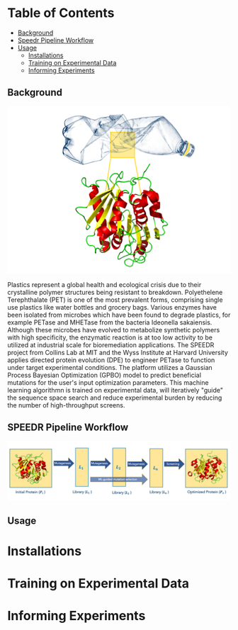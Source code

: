 # Table of Contents
* [Background](#background)
* [Speedr Pipeline Workflow](#speedr-pipeline-workflow)
* [Usage](#usage)
  * [Installations](#installations)
  * [Training on Experimental Data](#training-on-experimental-data) 
  * [Informing Experiments](#informing-experiments) 


## Background
![](/imgs/background.png)

Plastics represent a global health and ecological crisis due to their crystalline polymer structures being resistant to breakdown. Polyethelene Terephthalate (PET) is one of the most prevalent forms, comprising single use plastics like water bottles and grocery bags. Various enzymes have been isolated from microbes which have been found to degrade plastics, for example PETase and MHETase from the bacteria Ideonella sakaiensis. Although these microbes have evolved to metabolize synthetic polymers with high specificity, the enzymatic reaction is at too low activity to be utilized at industrial scale for bioremediation applications. The SPEEDR project from Collins Lab at MIT and the Wyss Institute at Harvard University applies directed protein evolution (DPE) to engineer PETase to function under target experimental conditions. The platform utilizes a Gaussian Process Bayesian Optimization (GPBO) model to predict beneficial mutations for the user's input optimization parameters. This machine learning algorithmn is trained on experimental data, will iteratively "guide" the sequence space search and reduce experimental burden by reducing the number of high-throughput screens. 

## SPEEDR Pipeline Workflow

![](/imgs/pipeline.png)

## Usage 

# Installations
# Training on Experimental Data
# Informing Experiments
